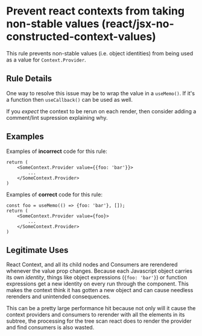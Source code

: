 # Prevent react contexts from taking non-stable values (react/jsx-no-constructed-context-values)

This rule prevents non-stable values (i.e. object identities) from being used as a value for `Context.Provider`.

## Rule Details

One way to resolve this issue may be to wrap the value in a `useMemo()`. If it's a function then `useCallback()` can be used as well.

If you _expect_ the context to be rerun on each render, then consider adding a comment/lint supression explaining why.

## Examples

Examples of **incorrect** code for this rule:

```
return (
    <SomeContext.Provider value={{foo: 'bar'}}>
        ...
    </SomeContext.Provider>
)
```

Examples of **correct** code for this rule:

```
const foo = useMemo(() => {foo: 'bar'}, []);
return (
    <SomeContext.Provider value={foo}>
        ...
    </SomeContext.Provider>
)
```

## Legitimate Uses
React Context, and all its child nodes and Consumers are rerendered whenever the value prop changes. Because each Javascript object carries its own *identity*, things like object expressions (`{foo: 'bar'}`) or function expressions get a new identity on every run through the component. This makes the context think it has gotten a new object and can cause needless rerenders and unintended consequences.

This can be a pretty large performance hit because not only will it cause the context providers and consumers to rerender with all the elements in its subtree, the processing for the tree scan react does to render the provider and find consumers is also wasted.